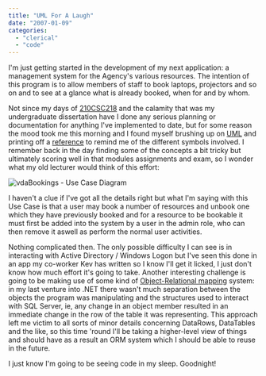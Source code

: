 ```yaml
---
title: "UML For A Laugh"
date: "2007-01-09"
categories: 
  - "clerical"
  - "code"
---
```


I'm just getting started in the development of my next application: a management system for the Agency's various resources. The intention of this program is to allow members of staff to book laptops, projectors and so on and to see at a glance what is already booked, when for and by whom.

Not since my days of [210CSC218](http://www.qub.ac.uk/schools/eeecs/Education/Undergraduates/ModuleSummaries/ModuleInformation/index.html?CrsCode=210CSC218) and the calamity that was my undergraduate dissertation have I done any serious planning or documentation for anything I've implemented to date, but for some reason the mood took me this morning and I found myself brushing up on [UML](http://en.wikipedia.org/wiki/Unified_Modeling_Language) and printing off a [reference](http://www.holub.com/goodies/uml/index.html) to remind me of the different symbols involved. I remember back in the day finding some of the concepts a bit tricky but ultimately scoring well in that modules assignments and exam, so I wonder what my old lecturer would think of this effort:

![vdaBookings - Use Case Diagram](/wp-content/uploads/2007/01/use_case_diagram.jpg)

I haven't a clue if I've got all the details right but what I'm saying with this Use Case is that a user may book a number of resources and unbook one which they have previously booked and for a resource to be bookable it must first be added into the system by a user in the admin role, who can then remove it aswell as perform the normal user activities.

Nothing complicated then. The only possible difficulty I can see is in interacting with Active Directory / Windows Logon but I've seen this done in an app my co-worker Kev has written so I know I'll get it licked, I just don't know how much effort it's going to take. Another interesting challenge is going to be making use of some kind of [Object-Relational mapping](http://en.wikipedia.org/wiki/Object-relational_mapping) system: in my last venture into .NET there wasn't much separation between the objects the program was manipulating and the structures used to interact with SQL Server, ie, any change in an object member resulted in an immediate change in the row of the table it was representing. This approach left me victim to all sorts of minor details concerning DataRows, DataTables and the like, so this time 'round I'll be taking a higher-level view of things and should have as a result an ORM system which I should be able to reuse in the future.

I just know I'm going to be seeing code in my sleep. Goodnight!
